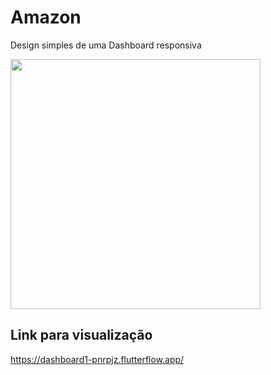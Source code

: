 # Amazon

Design simples de uma Dashboard responsiva

<img src="https://github.com/user-attachments/assets/887eaf67-d861-498d-8604-02ba7e56a11c" width="400">

## Link para visualização

https://dashboard1-pnrpjz.flutterflow.app/
